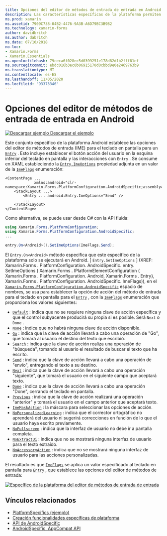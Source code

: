 ```yaml
---
title: Opciones del editor de métodos de entrada de entrada en Android
description: Las características específicas de la plataforma permiten consumir funcionalidad que solo está disponible en una plataforma específica, sin necesidad de implementar representadores o efectos personalizados. En este artículo se explica cómo utilizar el específico de la plataforma Android que establece las opciones del editor de métodos de entrada para el teclado en pantalla para una entrada.
ms.prod: xamarin
ms.assetid: 7909C738-04B2-4476-9A3B-A6D79BC3B9B2
ms.technology: xamarin-forms
author: davidbritch
ms.author: dabritch
ms.date: 07/10/2018
no-loc:
- Xamarin.Forms
- Xamarin.Essentials
ms.openlocfilehash: 79ceca6f028ec5d0399251e178d82d1b2fff81ef
ms.sourcegitcommit: ebdc016b3ec0b06915170d0cbbd9e0e2469763b9
ms.translationtype: MT
ms.contentlocale: es-ES
ms.lasthandoff: 11/05/2020
ms.locfileid: "93373346"
---
```

# <a name="entry-input-method-editor-options-on-android"></a>Opciones del editor de métodos de entrada de entrada en Android

[![Descargar ejemplo](~/media/shared/download.png) Descargar el ejemplo](/samples/xamarin/xamarin-forms-samples/userinterface-platformspecifics)

Este conjunto específico de la plataforma Android establece las opciones del editor de métodos de entrada (IME) para el teclado en pantalla para un [`Entry`](xref:Xamarin.Forms.Entry) . Esto incluye establecer el botón acción del usuario en la esquina inferior del teclado en pantalla y las interacciones con `Entry` . Se consume en XAML estableciendo la [`Entry.ImeOptions`](xref:Xamarin.Forms.PlatformConfiguration.AndroidSpecific.Entry.ImeOptionsProperty) propiedad adjunta en un valor de la [`ImeFlags`](xref:Xamarin.Forms.PlatformConfiguration.AndroidSpecific.ImeFlags) enumeración:

```xaml
<ContentPage ...
             xmlns:android="clr-namespace:Xamarin.Forms.PlatformConfiguration.AndroidSpecific;assembly=Xamarin.Forms.Core">
    <StackLayout ...>
        <Entry ... android:Entry.ImeOptions="Send" />
        ...
    </StackLayout>
</ContentPage>
```

Como alternativa, se puede usar desde C# con la API fluida:

```csharp
using Xamarin.Forms.PlatformConfiguration;
using Xamarin.Forms.PlatformConfiguration.AndroidSpecific;
...

entry.On<Android>().SetImeOptions(ImeFlags.Send);
```

El `Entry.On<Android>` método especifica que este específico de la plataforma solo se ejecutará en Android. [ `Entry.SetImeOptions` ] (XREF: Xamarin.Forms . PlatformConfiguration. AndroidSpecific. entry. SetImeOptions ( Xamarin.Forms . IPlatformElementConfiguration { Xamarin.Forms . PlatformConfiguration. Android, Xamarin.Forms . Entry}, Xamarin.Forms . PlatformConfiguration. AndroidSpecific. ImeFlags)), en el [`Xamarin.Forms.PlatformConfiguration.AndroidSpecific`](xref:Xamarin.Forms.PlatformConfiguration.AndroidSpecific) espacio de nombres, se usa para establecer la opción de acción del método de entrada para el teclado en pantalla para el [`Entry`](xref:Xamarin.Forms.Entry) , con la [`ImeFlags`](xref:Xamarin.Forms.PlatformConfiguration.AndroidSpecific.ImeFlags) enumeración que proporciona los valores siguientes:

- [`Default`](xref:Xamarin.Forms.PlatformConfiguration.AndroidSpecific.ImeFlags.Default) : indica que no se requiere ninguna clave de acción específica y que el control subyacente producirá su propia si es posible. Será `Next` o `Done` .
- [`None`](xref:Xamarin.Forms.PlatformConfiguration.AndroidSpecific.ImeFlags.None) : indica que no habrá ninguna clave de acción disponible.
- [`Go`](xref:Xamarin.Forms.PlatformConfiguration.AndroidSpecific.ImeFlags.Go) : indica que la clave de acción llevará a cabo una operación de "Go", que tomará al usuario el destino del texto que escribió.
- [`Search`](xref:Xamarin.Forms.PlatformConfiguration.AndroidSpecific.ImeFlags.Search) : indica que la clave de acción realiza una operación de "búsqueda", tomando al usuario el resultado de buscar el texto que ha escrito.
- [`Send`](xref:Xamarin.Forms.PlatformConfiguration.AndroidSpecific.ImeFlags.Send) : indica que la clave de acción llevará a cabo una operación de "envío", entregando el texto a su destino.
- [`Next`](xref:Xamarin.Forms.PlatformConfiguration.AndroidSpecific.ImeFlags.Next) : indica que la clave de acción llevará a cabo una operación "siguiente", que tomará el usuario en el siguiente campo que aceptará texto.
- [`Done`](xref:Xamarin.Forms.PlatformConfiguration.AndroidSpecific.ImeFlags.Done) : indica que la clave de acción llevará a cabo una operación "Done", cerrando el teclado en pantalla.
- [`Previous`](xref:Xamarin.Forms.PlatformConfiguration.AndroidSpecific.ImeFlags.Previous) : indica que la clave de acción realizará una operación "anterior" y tomará el usuario en el campo anterior que aceptará texto.
- [`ImeMaskAction`](xref:Xamarin.Forms.PlatformConfiguration.AndroidSpecific.ImeFlags.ImeMaskAction) : la máscara para seleccionar las opciones de acción.
- [`NoPersonalizedLearning`](xref:Xamarin.Forms.PlatformConfiguration.AndroidSpecific.ImeFlags.NoPersonalizedLearning) : indica que el corrector ortográfico no aprenderá del usuario ni sugerirá correcciones en función de lo que el usuario haya escrito previamente.
- [`NoFullscreen`](xref:Xamarin.Forms.PlatformConfiguration.AndroidSpecific.ImeFlags.NoFullscreen) : indica que la interfaz de usuario no debe ir a pantalla completa.
- [`NoExtractUi`](xref:Xamarin.Forms.PlatformConfiguration.AndroidSpecific.ImeFlags.NoExtractUi) : indica que no se mostrará ninguna interfaz de usuario para el texto extraído.
- [`NoAccessoryAction`](xref:Xamarin.Forms.PlatformConfiguration.AndroidSpecific.ImeFlags.NoAccessoryAction) : indica que no se mostrará ninguna interfaz de usuario para las acciones personalizadas.

El resultado es que [`ImeFlags`](xref:Xamarin.Forms.PlatformConfiguration.AndroidSpecific.ImeFlags) se aplica un valor especificado al teclado en pantalla para [`Entry`](xref:Xamarin.Forms.Entry) , que establece las opciones del editor de métodos de entrada:

[![Específico de la plataforma del editor de métodos de entrada de entrada](entry-ime-options-images/entry-imeoptions.png "Específico de la plataforma del editor de métodos de entrada de entrada")](entry-ime-options-images/entry-imeoptions-large.png#lightbox "Específico de la plataforma del editor de métodos de entrada de entrada")

## <a name="related-links"></a>Vínculos relacionados

- [PlatformSpecifics (ejemplo)](/samples/xamarin/xamarin-forms-samples/userinterface-platformspecifics)
- [Creación funcionalidades específicas de plataforma](~/xamarin-forms/platform/platform-specifics/index.md#creating-platform-specifics)
- [API de AndroidSpecific](xref:Xamarin.Forms.PlatformConfiguration.AndroidSpecific)
- [AndroidSpecific. AppCompat API](xref:Xamarin.Forms.PlatformConfiguration.AndroidSpecific.AppCompat)